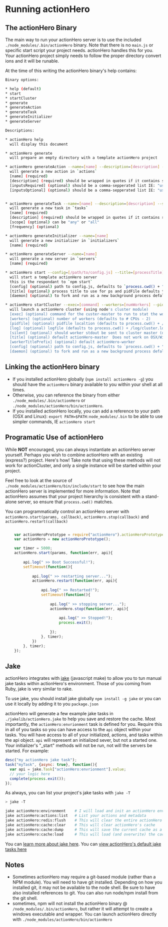 # Running actionHero

## The actionHero Binary
The main way to run your actionHero server is to use the included `./node_modules/.bin/actionHero` binary.  Note that there is no `main.js` or specific start script your project needs.  actionHero handles this for you.  Your actionHero project simply needs to follow the proper directory convert ions and it will be runable.

At the time of this writing the actionHero binary's help contains:

```bash
Binary options:

* help (default)
* start
* startCluster
* generate
* generateAction
* generateTask
* generateInitializer
* generateServer

Descriptions:

* actionHero help
  will display this document

* actionHero generate
  will prepare an empty directory with a template actionHero project

* actionHero generateAction --name=[name] --description=[description] --inputsRequired=[inputsRequired] --inputsOptional=[inputsOptional]
  will generate a new action in `actions`
  [name] (required)
  [description] (required) should be wrapped in quotes if it contains spaces
  [inputsRequired] (optional) should be a comma-sepperated list IE: "userName,password"
  [inputsOptional] (optional) should be a comma-sepperated list IE: "userName,password"


* actionHero generateTask --name=[name] --description=[description] --scope=[scope] --frequency=[frequency] 
  will generate a new task in `tasks`
  [name] (required)
  [description] (required) should be wrapped in quotes if it contains spaces
  [scope] (optional) can be "any" or "all"
  [frequency] (optional)

* actionHero generateInitializer --name=[name]
  will generate a new initializer in `initializers`
  [name] (required)

* actionHero generateServer --name=[name]
  will generate a new server in `servers`
  [name] (required)

* actionHero start --config=[/path/to/config.js] --title=[processTitle]  --daemon
  will start a template actionHero server
  this is the respondant to `npm start`
  [config] (optional) path to config.js, defaults to `process.cwd() + "/" + config.js`
  [title] (optional) process title to use for ps and pidFile defaults to (actionHero) Does not work on OSX/Windows
  [daemon] (optional) to fork and run as a new background process defalts to false

* actionHero startCluster --exec=[command] --workers=[numWorkers] --pidfile=[path] --log=[path] --silent=[silent] --title=[clusterTitle] --workerTitlePrefix=[prefix] --config=[/path/to/config.js]  --daemon
  will launch a actionHero cluster (using node's cluster module)
  [exec] (optional) command for the custer-master to run to stat the workers
  [workers] (optional) number of workers (defaults to # CPUs - 2)
  [pidfile] (optional) pidfile localtion (defaults to process.cwd() + /pids)
  [log] (optional) logfile (defaults to process.cwd() + /log/cluster.log)
  [silent] (optional) should worker stdout be sent to cluster master (default true)
  [title] (optional) default actionHero-master  Does not work on OSX/Windows
  [workerTitlePrefix] (optional) default actionHero-worker
  [config] (optional) path to config.js, defaults to `process.cwd() + "/" + config.js`
  [daemon] (optional) to fork and run as a new background process defalts to false
```

## Linking the actionHero binary

* If you installed actionHero globally (`npm install actionHero -g`) you should have the `actionHero` binary available to you within your shell at all times.
* Otherwise, you can reference the binary from either `./node_modules/.bin/actionHero` or `./node_modules/actionHero/bin/actionHero`.
* If you installed actionHero locally, you can add a reference to your path (OSX and Linux): `export PATH=$PATH:node_modules/.bin` to be able to use simpler commands, IE `actionHero start`

## Programatic Use of actionHero

While **NOT** encouraged, you can always instantiate an actionHero server yourself.  Perhaps you wish to combine actionHero with an existing (express?) project.  Here's how!  Take note that using these methods will not work for actionCluster, and only a single instance will be started within your project.  

Feel free to look at the source of `./node_modules/actionHero/bin/include/start` to see how the main actionHero server is implemented for more information.  Note that actionHero assumes that your project hierarchy is consistent with a stand-alone server, so ensure that `process.cwd()` matches.

You can programmatically control an actionHero server with `actionHero.start(params, callback)`, `actionHero.stop(callback)` and `actionHero.restart(callback)`

```javascript

    var actionHeroPrototype = require("actionHero").actionHeroPrototype;
    var actionHero = new actionHeroPrototype();

	var timer = 5000;
	actionHero.start(params, function(err, api){
		
		api.log(" >> Boot Successful!");
		setTimeout(function(){
			
			api.log(" >> restarting server...");
			actionHero.restart(function(err, api){
				
				api.log(" >> Restarted!");
				setTimeout(function(){
					
					api.log(" >> stopping server...");
					actionHero.stop(function(err, api){
						
						api.log(" >> Stopped!");
						process.exit();
						
					});
				}, timer);
			})
		}, timer);
	});
```

## Jake

actionHero integrates with [jake](https://github.com/mde/jake/) (javascript make) to allow you to tun manual jake tasks within actionHero's environment.  Those of you coming from Ruby, jake is very similar to rake.

To use jake, you should install jake globally `npm install -g jake` or you can use it locally by adding it to you `package.json`

actionHero will generate a few example jake tasks in `./jakelib/actionHero.jake` to help you save and restore the cache.  Most importantly, the `actionHero:envrionment` task is defined for you.  Require this in all of you tasks so you can have access to the `api` object within your tasks.  You will have access to all of your initialized, actions, and tasks within the api object.  `api` will represent an initialized sever, but not a started one.  Your initializer's "_start" methods will not be run, not will the servers be started.  For example:

```javascript
desc("my actionHero jake task");
task("myTask", {async: true}, function(){
  var api = jake.Task["actionHero:envrionment"].value;
  // your logic here
  complete(process.exit());
});
```

As always, you can list your project's jake tasks with `jake -T`

```bash
> jake -T

jake actionHero:environment    # I will load and init an actionHero environment
jake actionHero:actions:list   # List your actions and metadata
jake actionHero:redis:flush    # This will clear the entire actionHero redis database
jake actionHero:cache:clear    # This will clear actionHero's cache
jake actionHero:cache:dump     # This will save the current cache as a JSON object
jake actionHero:cache:load     # This will load (and overwrite) the cache from a file
```

You can [learn more about jake here](https://github.com/mde/jake/).
You can [view actionHero's default jake tasks here](https://github.com/evantahler/actionHero/blob/master/jakelib/actionHero.jake)

##  Notes

- Sometimes actionHero may require a git-based module (rather than a NPM module).  You will need to have git installed.  Depending on how you installed git, it may not be available to the node shell.  Be sure to have also installed references to git.  You can also run node/npm install from the git shell. 
- sometimes, npm will not install the actionHero binary @ `/node_modules/.bin/actionHero`, but rather it will attempt to create a windows executable and wrapper.  You can launch actionHero directly with `./node_modules/actionHero/bin/actionHero`
